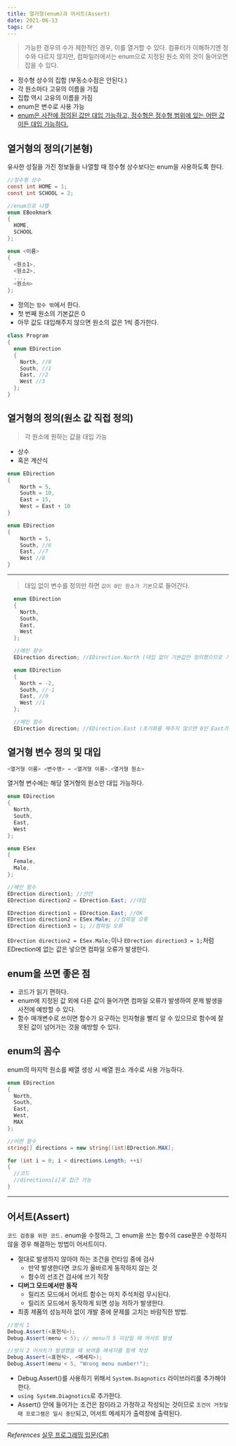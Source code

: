 ```yaml
---
title: 열거형(enum)과 어서트(Assert)
date: 2021-06-13
tags: C#
---
```


> 가능한 경우의 수가 제한적인 경우, 이를 열거할 수 있다. 컴퓨터가 이해하기엔 정수와 다르지 않지만, 컴파일러에서는 enum으로 지정된 원소 외의 것이 들어오면 잡을 수 있다.

- 정수형 상수의 집합 (부동소수점은 안된다.)
- 각 원소마다 고유의 이름을 가짐
- 집합 역시 고유의 이름을 가짐
- enum은 변수로 사용 가능
- <u>enum은 사전에 정의된 값만 대입 가능하고, 정수형은 정수형 범위에 있는 어떤 값이든 대입 가능하다.</u>

## 열거형의 정의(기본형)

유사한 성질을 가진 정보들을 나열할 때 정수형 상수보다는 enum을 사용하도록 한다.

```c#
//정수형 상수
const int HOME = 1;
const int SCHOOL = 2;

//enum으로 나열
enum EBookmark
{
  HOME,
  SCHOOL
};
```

```c#
enum <이름>
{
  <원소1>,
  <원소2>,
  ...,
  <원소n>
};
```

- 정의는 `함수 밖`에서 한다.
- 첫 번째 원소의 기본값은 0
- 아무 값도 대입해주지 않으면 원소의 값은 1씩 증가한다.

```c#
class Program
{
  enum EDirection
  {
    North, //0
    South, //1
    East, //2
    West //3
  };
}
```

## 열거형의 정의(원소 값 직접 정의)

> 각 원소에 원하는 값을 대입 가능

- 상수
- 혹은 계산식

```c#
enum EDirection
{
    North = 5,
    South = 10,
    East = 15,
    West = East + 10
}
```

```c#
enum EDirection
{
    North = 5,
    South, //6
    East, //7
    West //8
}
```

---

> 대입 없이 변수를 정의만 하면 `값이 0인 원소가 기본`으로 들어간다.

```c#
  enum EDirection
  {
    North,
    South,
    East,
    West
  };

  //메인 함수
  EDirection direction; //EDirection.North (대입 없이 기본값만 정의했으므로 기본값은 0)
```

```c#
  enum EDirection
  {
    North = -2,
    South, //-1
    East, //0
    West //1
  };

  //메인 함수
  EDirection direction; //EDirection.East (초기화를 해주지 않으면 0인 East가 기본값이 된다.)
```

## 열거형 변수 정의 및 대입

```c#
<열거형 이름> <변수명> = <열겨형 이름>.<열거형 원소>
```

열거형 변수에는 해당 열거형의 원소만 대입 가능하다.

```c#
enum EDirection
{
  North,
  South,
  East,
  West
};
```

```c#
enum ESex
{
  Female,
  Male,
};
```

```c#
//메인 함수
EDrection direction1; //선언
EDrection direction2 = EDrection.East; //대입

EDrection direction1 = EDrection.East; //OK
EDrection direction2 = ESex.Male; //컴파일 오류
EDrection direction3 = 1; //컴파일 오류
```

`EDrection direction2 = ESex.Male;`이나 `EDrection direction3 = 1;`처럼 EDrection에 없는 값은 넣으면 컴파일 오류가 발생한다.

## enum을 쓰면 좋은 점

- 코드가 읽기 편하다.
- enum에 지정된 값 외에 다른 값이 들어가면 컴파일 오류가 발생하여 문제 발생을 사전에 예방할 수 있다.
- 함수 매개변수로 쓰이면 함수가 요구하는 인자형을 빨리 알 수 있으므로 함수에 잘못된 값이 넘어가는 것을 예방할 수 있다.

## enum의 꼼수

enum의 마지막 원소를 배열 생성 시 배열 원소 개수로 사용 가능하다.

```c#
enum EDirection
{
  North,
  South,
  East,
  West,
  MAX
};

//어떤 함수
string[] directions = new string[(int)EDrection.MAX];

for (int i = 0; i < directions.Length; ++i)
{
  //코드
  //directions[i]로 접근 가능
}
```

---

## 어서트(Assert)

`코드 검증을 위한 코드.` enum을 수정하고, 그 enum을 쓰는 함수의 case문은 수정하지 않을 경우 해결하는 방법이 어서트이다.

- 절대로 발생하지 않아야 하는 조건을 런타임 중에 검사
  - 만약 발생한다면 코드가 올바르게 동작하지 않는 것
  - 함수의 선조건 검사에 쓰기 적장
- **디버그 모드에서만 동작**
  - 릴리즈 모드에서 어서트 함수는 마치 주석처럼 무시된다.
  - 릴리즈 모드에서 동작하게 되면 성능 저하가 발생한다.
- 최종 제품의 성능저하 없이 개발 중에 문제를 고치는 바람직한 방법.

```c#
//방식 1
Debug.Assert(<표현식>);
Debug.Assert(menu < 5); // menu가 5 이상일 때 어서트 발생

//방식 2 어서트가 발생했을 때 보여줄 메세지를 함께 작성
Debug.Assert(<표현식>, <메세지>);
Debug.Assert(menu < 5, "Wrong menu number!");
```

- Debug.Assert()를 사용하기 위해서 `System.Diagnotics` 라이브러리를 추가해야 한다.
- `using System.Diagnotics`로 추가한다.
- Assert() 안에 들어가는 조건은 참이라고 가정하고 작성되는 것이므로 `조건이 거짓일 때 프로그램은 일시 중단`되고, 어서트 메세지가 출력창에 출력된다.

---

_References_
[실무 프로그래밍 입문(C#)](https://www.udemy.com/share/101tfkAEYTcVxXTXQJ/)
